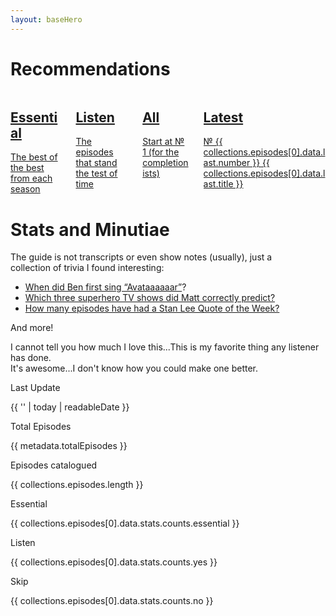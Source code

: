```yaml
---
layout: baseHero
---
```

<div class="content home">
    
<h1>Recommendations</h1>
<div class="columns recommendations">
    <div class="column is-one-quarter">
        <a href="/episodes/?r=essential">
            <div class="notification is-primary">
                <h2>Essential</h2>
                The best of the best from each season
            </div>
        </a>
    </div>
    <div class="column is-one-quarter">
        <a href="/episodes/?r=listen">
            <div class="notification is-success">
                <h2>Listen</h2>
                The episodes that stand the test of time
            </div>
        </a>
    </div>
    <div class="column is-one-quarter">
        <a href="/episodes/0001-pilot/">
            <div class="notification is-danger">
                <h2>All</h2>
                Start at № 1 (for the completionists)
            </div>
        </a>
    </div>
    <div class="column is-one-quarter">
        <a href="{{ collections.episodes[0].data.last.url }}">
            <div class="notification is-warning">
                <h2>Latest</h2>
                № {{ collections.episodes[0].data.last.number }} {{ collections.episodes[0].data.last.title }}
            </div>
        </a>
    </div>
</div>

<div class="columns historical-record">
    <div class="column is-half">
        <h1>Stats and Minutiae</h1>
            The guide is not transcripts or even show notes (usually), just a collection of trivia I found interesting:

- [When did Ben first sing “Avataaaaaar”](/episodes/0015-top-5-sci-fi-worlds)?
- [Which three superhero TV shows did Matt correctly predict?](/episodes/0029-superhero-summer-movies-recap)
- [How many episodes have had a Stan Lee Quote of the Week?](/stats)

And more!
    </div>
</div>

<div class="testimonials">
    <div class="box testimonial ben" data-name="Ben De Bono">
        I cannot tell you how much I love this...This is my favorite thing any listener has done.
    </div>
    <div class="box testimonial matt" data-name="Matt Anderson">
        It's awesome...I don't know how you could make one better.
    </div>
</div>

<div class="level stats">
    <div class="level-item has-text-centered">
        <div>
            <p class="heading">Last Update</p>
            <p class="title">{{ '' | today | readableDate }}</p>
        </div>
    </div>
    <div class="level-item has-text-centered">
        <div>
            <p class="heading">Total Episodes</p>
            <!-- <p class="title">{{ '' | totalSfcEpisodes }}</p> -->
            <p class="title">{{ metadata.totalEpisodes }}</p>
        </div>
    </div>
    <div class="level-item has-text-centered">
        <div>
            <p class="heading">Episodes catalogued</p>
            <p class="title">{{ collections.episodes.length }}</p>
        </div>
    </div>
    <div class="level-item has-text-centered">
        <div>
            <p class="heading">Essential</p>
            <p class="title">{{ collections.episodes[0].data.stats.counts.essential }}</p>
        </div>
    </div>
    <div class="level-item has-text-centered">
        <div>
            <p class="heading">Listen</p>
            <p class="title">{{ collections.episodes[0].data.stats.counts.yes }}</p>
        </div>
    </div>
    <div class="level-item has-text-centered">
        <div>
            <p class="heading">Skip</p>
            <p class="title">{{ collections.episodes[0].data.stats.counts.no }}</p>
        </div>
    </div>
</div>

<!-- <article class="message is-warning">
    <div class="message-header">
        Progress Stopped
    </div>
    <div class="message-body">
        Cannot complete the next episode until I: <strong>watch <i class="work-title">Looper</i></strong>
    </div>
</div> -->